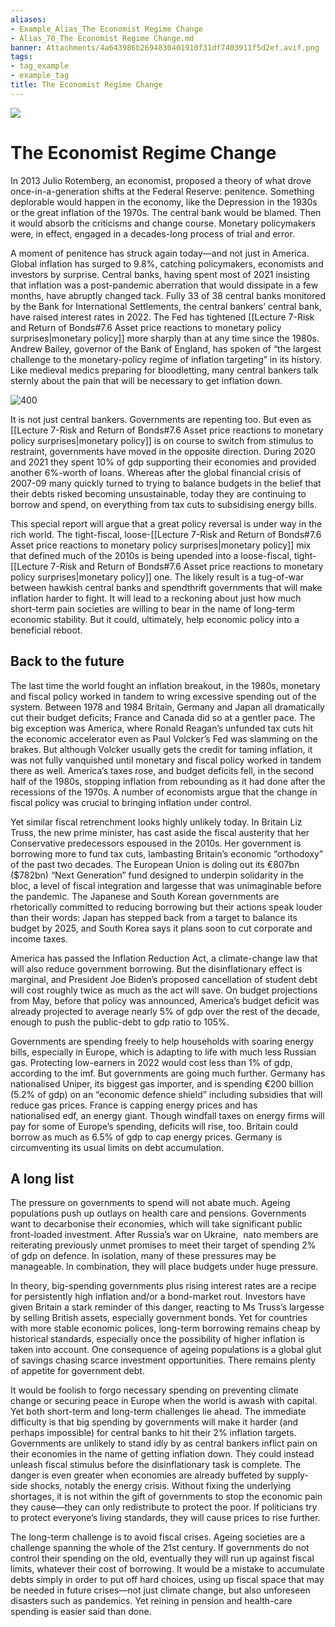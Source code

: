 ```yaml
---
aliases:
- Example_Alias_The Economist Regime Change
- Alias_70_The Economist Regime Change.md
banner: Attachments/4a643986b2694830401910f31df7403911f5d2ef.avif.png
tags:
- tag_example
- example_tag
title: The Economist Regime Change
---
```





![](4a643986b2694830401910f31df7403911f5d2ef.avif.png)

# The Economist Regime Change

In 2013 Julio Rotemberg,  an economist,  proposed a theory of what drove once-in-a-generation shifts at the Federal Reserve: penitence. Something deplorable would happen in the economy,  like the Depression in the 1930s or the great inflation of the 1970s. The central bank would be blamed. Then it would absorb the criticisms and change course. Monetary policymakers were,  in effect,  engaged in a decades-long process of trial and error. 

A moment of penitence has struck again today—and not just in America. Global inflation has surged to 9.8%,  catching policymakers,  economists and investors by surprise. Central banks,  having spent most of 2021 insisting that inflation was a post-pandemic aberration that would dissipate in a few months,  have abruptly changed tack. Fully 33 of 38 central banks monitored by the Bank for International Settlements,  the central bankers’ central bank,  have raised interest rates in 2022. The Fed has tightened [[Lecture 7-Risk and Return of Bonds#7.6 Asset price reactions to monetary policy surprises|monetary policy]] more sharply than at any time since the 1980s. Andrew Bailey,  governor of the Bank of England,  has spoken of “the largest challenge to the monetary-policy regime of inflation targeting” in its history. Like medieval medics preparing for bloodletting,  many central bankers talk sternly about the pain that will be necessary to get inflation down.

 ![400](https://archive.is/CRuvE/62a004e64bb20767486a0a2e31a53a612103230f.avif)

It is not just central bankers. Governments are repenting too. But even as [[Lecture 7-Risk and Return of Bonds#7.6 Asset price reactions to monetary policy surprises|monetary policy]] is on course to switch from stimulus to restraint,  governments have moved in the opposite direction. During 2020 and 2021 they spent 10% of gdp supporting their economies and provided another 6%-worth of loans. Whereas after the global financial crisis of 2007-09 many quickly turned to trying to balance budgets in the belief that their debts risked becoming unsustainable,  today they are continuing to borrow and spend,  on everything from tax cuts to subsidising energy bills.

This special report will argue that a great policy reversal is under way in the rich world. The tight-fiscal,  loose-[[Lecture 7-Risk and Return of Bonds#7.6 Asset price reactions to monetary policy surprises|monetary policy]] mix that defined much of the 2010s is being upended into a loose-fiscal,  tight-[[Lecture 7-Risk and Return of Bonds#7.6 Asset price reactions to monetary policy surprises|monetary policy]] one. The likely result is a tug-of-war between hawkish central banks and spendthrift governments that will make inflation harder to fight. It will lead to a reckoning about just how much short-term pain societies are willing to bear in the name of long-term economic stability. But it could,  ultimately,  help economic policy into a beneficial reboot.

## Back to the future

The last time the world fought an inflation breakout,  in the 1980s,  monetary and fiscal policy worked in tandem to wring excessive spending out of the system. Between 1978 and 1984 Britain,  Germany and Japan all dramatically cut their budget deficits; France and Canada did so at a gentler pace. The big exception was America,  where Ronald Reagan’s unfunded tax cuts hit the economic accelerator even as Paul Volcker’s Fed was slamming on the brakes. But although Volcker usually gets the credit for taming inflation,  it was not fully vanquished until monetary and fiscal policy worked in tandem there as well. America’s taxes rose,  and budget deficits fell,  in the second half of the 1980s,  stopping inflation from rebounding as it had done after the recessions of the 1970s. A number of economists argue that the change in fiscal policy was crucial to bringing inflation under control.

Yet similar fiscal retrenchment looks highly unlikely today. In Britain Liz Truss,  the new prime minister,  has cast aside the fiscal austerity that her Conservative predecessors espoused in the 2010s. Her government is borrowing more to fund tax cuts,  lambasting Britain’s economic “orthodoxy” of the past two decades. The European Union is doling out its €807bn ($782bn) “Next Generation” fund designed to underpin solidarity in the bloc,  a level of fiscal integration and largesse that was unimaginable before the pandemic. The Japanese and South Korean governments are rhetorically committed to reducing borrowing but their actions speak louder than their words: Japan has stepped back from a target to balance its budget by 2025,  and South Korea says it plans soon to cut corporate and income taxes.

America has passed the Inflation Reduction Act,  a climate-change law that will also reduce government borrowing. But the disinflationary effect is marginal,  and President Joe Biden’s proposed cancellation of student debt will cost roughly twice as much as the act will save. On budget projections from May,  before that policy was announced,  America’s budget deficit was already projected to average nearly 5% of gdp over the rest of the decade,  enough to push the public-debt to gdp ratio to 105%.

Governments are spending freely to help households with soaring energy bills,  especially in Europe,  which is adapting to life with much less Russian gas. Protecting low-earners in 2022 would cost less than 1% of gdp,  according to the imf. But governments are going much further. Germany has nationalised Uniper,  its biggest gas importer,  and is spending €200 billion (5.2% of gdp) on an “economic defence shield” including subsidies that will reduce gas prices. France is capping energy prices and has nationalised edf,  an energy giant. Though windfall taxes on energy firms will pay for some of Europe’s spending,  deficits will rise,  too. Britain could borrow as much as 6.5% of gdp to cap energy prices. Germany is circumventing its usual limits on debt accumulation. 

## A long list

The pressure on governments to spend will not abate much. Ageing populations push up outlays on health care and pensions. Governments want to decarbonise their economies,  which will take significant public front-loaded investment. After Russia’s war on Ukraine,     nato members are reiterating previously unmet promises to meet their target of spending 2% of gdp on defence. In isolation,  many of these pressures may be manageable. In combination,  they will place budgets under huge pressure.

In theory,  big-spending governments plus rising interest rates are a recipe for persistently high inflation and/or a bond-market rout. Investors have given Britain a stark reminder of this danger,  reacting to Ms Truss’s largesse by selling British assets,  especially government bonds. Yet for countries with more stable economic polices,  long-term borrowing remains cheap by historical standards,  especially once the possibility of higher inflation is taken into account. One consequence of ageing populations is a global glut of savings chasing scarce investment opportunities. There remains plenty of appetite for government debt. 

It would be foolish to forgo necessary spending on preventing climate change or securing peace in Europe when the world is awash with capital. Yet both short-term and long-term challenges lie ahead. The immediate difficulty is that big spending by governments will make it harder (and perhaps impossible) for central banks to hit their 2% inflation targets. Governments are unlikely to stand idly by as central bankers inflict pain on their economies in the name of getting inflation down. They could instead unleash fiscal stimulus before the disinflationary task is complete. The danger is even greater when economies are already buffeted by supply-side shocks,  notably the energy crisis. Without fixing the underlying shortages,  it is not within the gift of governments to stop the economic pain they cause—they can only redistribute to protect the poor. If politicians try to protect everyone’s living standards,  they will cause prices to rise further.

The long-term challenge is to avoid fiscal crises. Ageing societies are a challenge spanning the whole of the 21st century. If governments do not control their spending on the old,  eventually they will run up against fiscal limits,  whatever their cost of borrowing. It would be a mistake to accumulate debts simply in order to put off hard choices,  using up fiscal space that may be needed in future crises—not just climate change,  but also unforeseen disasters such as pandemics. Yet reining in pension and health-care spending is easier said than done.